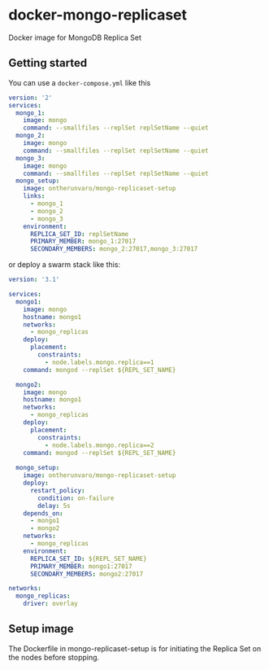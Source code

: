 # docker-mongo-replicaset

Docker image for MongoDB Replica Set

## Getting started

You can use a `docker-compose.yml` like this

```yaml
version: '2'
services:
  mongo_1:
    image: mongo
    command: --smallfiles --replSet replSetName --quiet
  mongo_2:
    image: mongo
    command: --smallfiles --replSet replSetName --quiet
  mongo_3:
    image: mongo
    command: --smallfiles --replSet replSetName --quiet
  mongo_setup:
    image: ontherunvaro/mongo-replicaset-setup
    links:
      - mongo_1
      - mongo_2
      - mongo_3
    environment:
      REPLICA_SET_ID: replSetName
      PRIMARY_MEMBER: mongo_1:27017
      SECONDARY_MEMBERS: mongo_2:27017,mongo_3:27017
```

or deploy a swarm stack like this:

```yaml
version: '3.1'

services:
  mongo1:
    image: mongo
    hostname: mongo1
    networks:
      - mongo_replicas
    deploy:
      placement:
        constraints:
          - node.labels.mongo.replica==1
    command: mongod --replSet ${REPL_SET_NAME}

  mongo2:
    image: mongo
    hostname: mongo1
    networks:
      - mongo_replicas
    deploy:
      placement:
        constraints:
          - node.labels.mongo.replica==2
    command: mongod --replSet ${REPL_SET_NAME}
  
  mongo_setup:
    image: ontherunvaro/mongo-replicaset-setup
    deploy:
      restart_policy:
        condition: on-failure
        delay: 5s
    depends_on:
      - mongo1
      - mongo2
    networks:
      - mongo_replicas
    environment:
      REPLICA_SET_ID: ${REPL_SET_NAME}
      PRIMARY_MEMBER: mongo1:27017
      SECONDARY_MEMBERS: mongo2:27017

networks:
  mongo_replicas:
    driver: overlay
```

## Setup image

The Dockerfile in mongo-replicaset-setup is for initiating the Replica Set on the nodes before stopping.